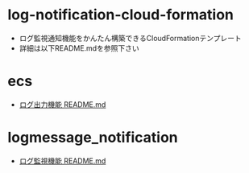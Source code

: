 # log-notification-cloud-formation
- ログ監視通知機能をかんたん構築できるCloudFormationテンプレート  
- 詳細は以下README.mdを参照下さい

# ecs
- [ログ出力機能 README.md](/ecs/README.md)

# logmessage_notification
- [ログ監視機能 README.md](/logmessage_notification/README.md)

